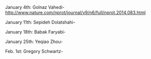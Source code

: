 January 4th: Golnaz Vahedi-http://www.nature.com/nprot/journal/v9/n6/full/nprot.2014.083.html

January 11th: Sepideh Dolatshahi-

January 18th: Babak Faryabi-

January 25th: Yeqiao Zhou-

Feb. 1st: Gregory Schwartz-

